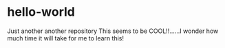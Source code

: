 # hello-world
Just another another repository
This seems to be COOL!!......I wonder how much time it will take for me to learn this!
